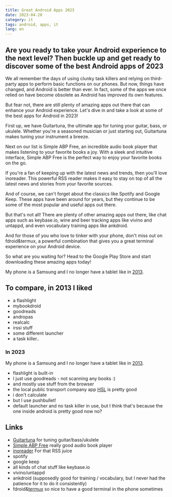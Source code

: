 ```yaml
---
title: Great Android Apps 2023
date: 2023-04-20
category: it
tags: android, apps, it
lang: en
---
```


## Are you ready to take your Android experience to the next level? Then buckle up and get ready to discover some of the best Android apps of 2023

We all remember the days of using clunky task killers and relying on third-party apps to perform basic functions on our phones. But now, things have changed, and Android is better than ever. In fact, some of the apps we once relied on have become obsolete as Android has improved its own features.

But fear not, there are still plenty of amazing apps out there that can enhance your Android experience. Let's dive in and take a look at some of the best apps for Android in 2023!

First up, we have Guitartuna, the ultimate app for tuning your guitar, bass, or ukulele. Whether you're a seasoned musician or just starting out, Guitartuna makes tuning your instrument a breeze.

Next on our list is Simple ABP Free, an incredible audio book player that makes listening to your favorite books a joy. With a sleek and intuitive interface, Simple ABP Free is the perfect way to enjoy your favorite books on the go.

If you're a fan of keeping up with the latest news and trends, then you'll love inoreader. This powerful RSS reader makes it easy to stay on top of all the latest news and stories from your favorite sources.

And of course, we can't forget about the classics like Spotify and Google Keep. These apps have been around for years, but they continue to be some of the most popular and useful apps out there.

But that's not all! There are plenty of other amazing apps out there, like chat apps such as keybase.io, wine and beer tracking apps like vivino and untappd, and even vocabulary training apps like ankdroid.

And for those of you who love to tinker with your phone, don't miss out on fdroid&termux, a powerful combination that gives you a great terminal experience on your Android device.

So what are you waiting for? Head to the Google Play Store and start downloading these amazing apps today!

My phone is a Samsung and I no longer have a tablet like in [2013](https://guldmyr.com/great-android-apps).

## To compare, in 2013 I liked

- a flashlight
- mybookdroid
- goodreads
- andropas
- realcalc
- irssi stuff
- some different launcher
- a task killer..

### In 2023

My phone is a Samsung and I no longer have a tablet like in [2013](https://guldmyr.com/great-android-apps).

- flashlight is built-in
- I just use goodreads - not scanning any books :)
- and mostly use stuff from the browser
- the local public transport company app [HSL](https://play.google.com/store/apps/details?id=fi.hsl.app) is pretty good
- i don't calculate
- but I use pushbullet!
- default launcher and no task killer in use, but I think that's because the one inside android is pretty good now no?

## Links

- [Guitartuna](https://play.google.com/store/apps/details?id=com.ovelin.guitartuna) for tuning guitar/bass/ukulele
- [Simple ABP Free](https://play.google.com/store/apps/details?id=mdmt.sabp.free) really good audio book player
- [inoreader](https://inoreader.com/) For that RSS juice
- spotify
- google keep
- all kinds of chat stuff like keybase.io
- vivino/untappd
- ankdroid (supposedly good for training / vocabulary, but I never had the patience for it to do it consistently)
- fdroid&[termux](https://f-droid.org/packages/com.termux/) so nice to have a good terminal in the phone sometimes
